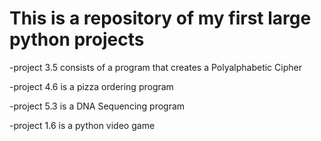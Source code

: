# This is a repository of my first large python projects
 -project 3.5 consists of a program that creates a Polyalphabetic Cipher
 
 -project 4.6 is a pizza ordering program
 
 -project 5.3 is a DNA Sequencing program
 
 -project 1.6 is a python video game


